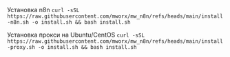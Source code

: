 Установка n8n ```curl -sSL https://raw.githubusercontent.com/mworx/mw_n8n/refs/heads/main/install-n8n.sh -o install.sh && bash install.sh```

Установка прокси на Ubuntu/CentOS ```curl -sSL https://raw.githubusercontent.com/mworx/mw_n8n/refs/heads/main/install-proxy.sh -o install.sh && bash install.sh```
